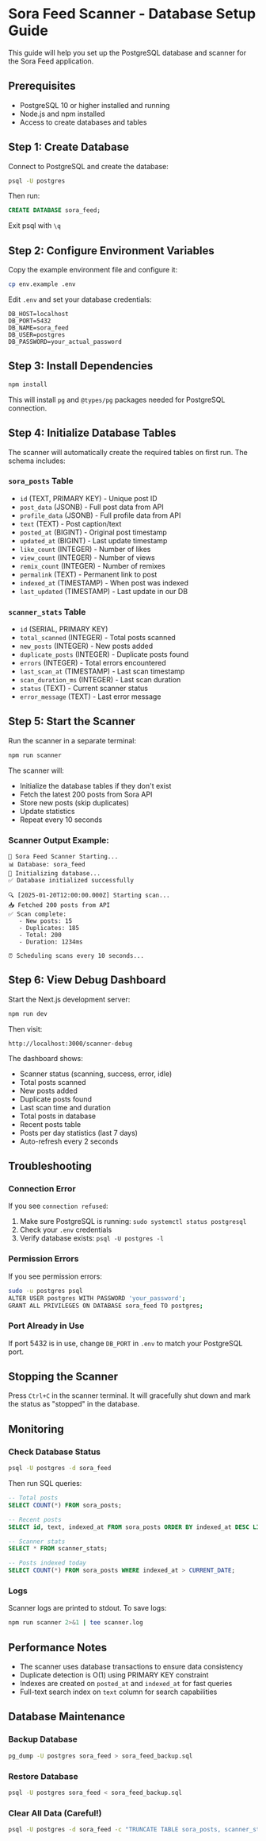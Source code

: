 # Sora Feed Scanner - Database Setup Guide

This guide will help you set up the PostgreSQL database and scanner for the Sora Feed application.

## Prerequisites

- PostgreSQL 10 or higher installed and running
- Node.js and npm installed
- Access to create databases and tables

## Step 1: Create Database

Connect to PostgreSQL and create the database:

```bash
psql -U postgres
```

Then run:

```sql
CREATE DATABASE sora_feed;
```

Exit psql with `\q`

## Step 2: Configure Environment Variables

Copy the example environment file and configure it:

```bash
cp env.example .env
```

Edit `.env` and set your database credentials:

```env
DB_HOST=localhost
DB_PORT=5432
DB_NAME=sora_feed
DB_USER=postgres
DB_PASSWORD=your_actual_password
```

## Step 3: Install Dependencies

```bash
npm install
```

This will install `pg` and `@types/pg` packages needed for PostgreSQL connection.

## Step 4: Initialize Database Tables

The scanner will automatically create the required tables on first run. The schema includes:

### `sora_posts` Table
- `id` (TEXT, PRIMARY KEY) - Unique post ID
- `post_data` (JSONB) - Full post data from API
- `profile_data` (JSONB) - Full profile data from API
- `text` (TEXT) - Post caption/text
- `posted_at` (BIGINT) - Original post timestamp
- `updated_at` (BIGINT) - Last update timestamp
- `like_count` (INTEGER) - Number of likes
- `view_count` (INTEGER) - Number of views
- `remix_count` (INTEGER) - Number of remixes
- `permalink` (TEXT) - Permanent link to post
- `indexed_at` (TIMESTAMP) - When post was indexed
- `last_updated` (TIMESTAMP) - Last update in our DB

### `scanner_stats` Table
- `id` (SERIAL, PRIMARY KEY)
- `total_scanned` (INTEGER) - Total posts scanned
- `new_posts` (INTEGER) - New posts added
- `duplicate_posts` (INTEGER) - Duplicate posts found
- `errors` (INTEGER) - Total errors encountered
- `last_scan_at` (TIMESTAMP) - Last scan timestamp
- `scan_duration_ms` (INTEGER) - Last scan duration
- `status` (TEXT) - Current scanner status
- `error_message` (TEXT) - Last error message

## Step 5: Start the Scanner

Run the scanner in a separate terminal:

```bash
npm run scanner
```

The scanner will:
- Initialize the database tables if they don't exist
- Fetch the latest 200 posts from Sora API
- Store new posts (skip duplicates)
- Update statistics
- Repeat every 10 seconds

### Scanner Output Example:

```
🚀 Sora Feed Scanner Starting...
📊 Database: sora_feed
🔧 Initializing database...
✅ Database initialized successfully

🔍 [2025-01-20T12:00:00.000Z] Starting scan...
📥 Fetched 200 posts from API
✅ Scan complete:
   - New posts: 15
   - Duplicates: 185
   - Total: 200
   - Duration: 1234ms

⏰ Scheduling scans every 10 seconds...
```

## Step 6: View Debug Dashboard

Start the Next.js development server:

```bash
npm run dev
```

Then visit:

```
http://localhost:3000/scanner-debug
```

The dashboard shows:
- Scanner status (scanning, success, error, idle)
- Total posts scanned
- New posts added
- Duplicate posts found
- Last scan time and duration
- Total posts in database
- Recent posts table
- Posts per day statistics (last 7 days)
- Auto-refresh every 2 seconds

## Troubleshooting

### Connection Error

If you see `connection refused`:
1. Make sure PostgreSQL is running: `sudo systemctl status postgresql`
2. Check your `.env` credentials
3. Verify database exists: `psql -U postgres -l`

### Permission Errors

If you see permission errors:
```bash
sudo -u postgres psql
ALTER USER postgres WITH PASSWORD 'your_password';
GRANT ALL PRIVILEGES ON DATABASE sora_feed TO postgres;
```

### Port Already in Use

If port 5432 is in use, change `DB_PORT` in `.env` to match your PostgreSQL port.

## Stopping the Scanner

Press `Ctrl+C` in the scanner terminal. It will gracefully shut down and mark the status as "stopped" in the database.

## Monitoring

### Check Database Status

```bash
psql -U postgres -d sora_feed
```

Then run SQL queries:

```sql
-- Total posts
SELECT COUNT(*) FROM sora_posts;

-- Recent posts
SELECT id, text, indexed_at FROM sora_posts ORDER BY indexed_at DESC LIMIT 10;

-- Scanner stats
SELECT * FROM scanner_stats;

-- Posts indexed today
SELECT COUNT(*) FROM sora_posts WHERE indexed_at > CURRENT_DATE;
```

### Logs

Scanner logs are printed to stdout. To save logs:

```bash
npm run scanner 2>&1 | tee scanner.log
```

## Performance Notes

- The scanner uses database transactions to ensure data consistency
- Duplicate detection is O(1) using PRIMARY KEY constraint
- Indexes are created on `posted_at` and `indexed_at` for fast queries
- Full-text search index on `text` column for search capabilities

## Database Maintenance

### Backup Database

```bash
pg_dump -U postgres sora_feed > sora_feed_backup.sql
```

### Restore Database

```bash
psql -U postgres sora_feed < sora_feed_backup.sql
```

### Clear All Data (Careful!)

```bash
psql -U postgres -d sora_feed -c "TRUNCATE TABLE sora_posts, scanner_stats RESTART IDENTITY;"
```

